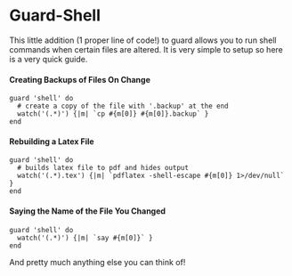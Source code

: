 # Guard-Shell

This little addition (1 proper line of code!) to guard allows you to run shell
commands when certain files are altered. It is very simple to setup so here is
a very quick guide.


#### Creating Backups of Files On Change

    guard 'shell' do
      # create a copy of the file with '.backup' at the end
      watch('(.*)') {|m| `cp #{m[0]} #{m[0]}.backup` }
    end


#### Rebuilding a Latex File

    guard 'shell' do
      # builds latex file to pdf and hides output
      watch('(.*).tex') {|m| `pdflatex -shell-escape #{m[0]} 1>/dev/null` }
    end


#### Saying the Name of the File You Changed

    guard 'shell' do
      watch('(.*)') {|m| `say #{m[0]}` }
    end
    
    
And pretty much anything else you can think of!